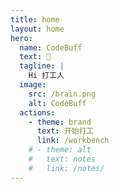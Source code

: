 ```yaml
---
title: home
layout: home
hero:
  name: CodeBuff
  text: 🥱
  tagline: |
    Hi 打工人
  image:
    src: /brain.png
    alt: CodeBuff
  actions:
    - theme: brand
      text: 开始打工
      link: /workbench
    # - theme: alt
    #   text: notes
    #   link: /notes/
---
```


<script setup>
  import GithubOauth from "../views/GithubOauth.vue"
</script>

<GithubOauth />